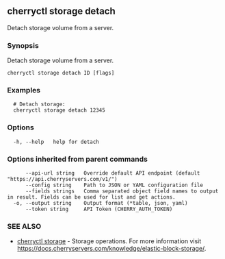## cherryctl storage detach

Detach storage volume from a server.

### Synopsis

Detach storage volume from a server.

```
cherryctl storage detach ID [flags]
```

### Examples

```
  # Detach storage:
  cherryctl storage detach 12345
```

### Options

```
  -h, --help   help for detach
```

### Options inherited from parent commands

```
      --api-url string   Override default API endpoint (default "https://api.cherryservers.com/v1/")
      --config string    Path to JSON or YAML configuration file
      --fields strings   Comma separated object field names to output in result. Fields can be used for list and get actions.
  -o, --output string    Output format (*table, json, yaml)
      --token string     API Token (CHERRY_AUTH_TOKEN)
```

### SEE ALSO

* [cherryctl storage](cherryctl_storage.md)	 - Storage operations. For more information visit https://docs.cherryservers.com/knowledge/elastic-block-storage/.

